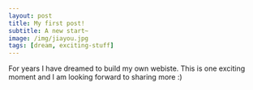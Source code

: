 ```yaml
---
layout: post
title: My first post!
subtitle: A new start~
image: /img/jiayou.jpg
tags: [dream, exciting-stuff]
---
```


For years I have dreamed to build my own webiste. This is one exciting moment and I am looking forward to sharing more :)
